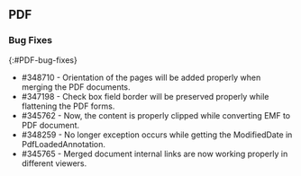 ## PDF

### Bug Fixes
{:#PDF-bug-fixes}

* \#348710 - Orientation of the pages will be added properly when merging the PDF documents.
* \#347198 - Check box field border will be preserved properly while flattening the PDF forms.
* \#345762 - Now, the content is properly clipped while converting EMF to PDF document.
* \#348259 - No longer exception occurs while getting the ModifiedDate in PdfLoadedAnnotation.
* \#345765 - Merged document internal links are now working properly in different viewers.